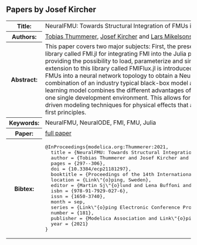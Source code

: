 ## Papers by Josef Kircher
<table><tr><th>Title:</th>
<td>NeuralFMU: Towards Structural Integration of FMUs into Neural Networks</td>
</tr>
<tr><th>Authors:</th>
<td>
<a href="/proceedings/authors/TobiasThummerer">Tobias Thummerer</a>, <a href="/proceedings/authors/JosefKircher">Josef Kircher</a> and <a href="/proceedings/authors/LarsMikelsons">Lars Mikelsons</a></td>
</tr>
<tr><th>Abstract:</th>
<td>This paper covers two major subjects: First, the presentation of a new open-source library called FMI.jl for integrating FMI into the Julia programming environment by providing the possibility to load, parameterize and simulate FMUs. Further, an extension to this library called FMIFlux.jl is introduced, that allows the integration of FMUs into a neural network topology to obtain a NeuralFMU. This structural combination of an industry typical black-box model and a data-driven machine learning model combines the different advantages of both modeling approaches in one single development environment. This allows for the usage of advanced data driven modeling techniques for physical effects that are difficult to model based on first principles.</td></tr>
<tr><th>Keywords:</th>
<td>NeuralFMU, NeuralODE, FMI, FMU, Julia</td></tr>
<tr><th>Paper:</th>
<td><a href="https://doi.org/10.3384/ecp21181297">full paper</a></td>
</tr>
<tr><th>Bibtex:</th>
<td><pre>
@InProceedings{modelica.org:Thummerer:2021,
  title = {NeuralFMU: Towards Structural Integration of FMUs into Neural Networks},
  author = {Tobias Thummerer and Josef Kircher and Lars Mikelsons},
  pages = {297--306},
  doi = {10.3384/ecp21181297},
  booktitle = {Proceedings of the 14th International Modelica Conference},
  location = {Link\&quot;{o}ping, Sweden},
  editor = {Martin Sj\&quot;{o}lund and Lena Buffoni and Adrian Pop and Lennart Ochel},
  isbn = {978-91-7929-027-6},
  issn = {1650-3740},
  month = sep,
  series = {Link\&quot;{o}ping Electronic Conference Proceedings},
  number = {181},
  publisher = {Modelica Association and Link\&quot;{o}ping University Electronic Press},
  year = {2021}
}
</pre></td></tr>
</table><br>
